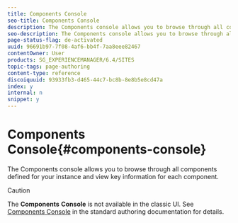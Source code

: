 ```yaml
---
title: Components Console
seo-title: Components Console
description: The Components console allows you to browse through all components defined for your instance and view key information for each component.
seo-description: The Components console allows you to browse through all components defined for your instance and view key information for each component.
page-status-flag: de-activated
uuid: 96691b97-7f08-4af6-bb4f-7aa8eee82467
contentOwner: User
products: SG_EXPERIENCEMANAGER/6.4/SITES
topic-tags: page-authoring
content-type: reference
discoiquuid: 93933fb3-d465-44c7-bc8b-8e8b5e8cd47a
index: y
internal: n
snippet: y
---
```


# Components Console{#components-console}

The Components console allows you to browse through all components defined for your instance and view key information for each component.

>[!CAUTION]
>
>The **Components** **Console** is not available in the classic UI. See [Components Console](../../../sites/authoring/using/default-components-console.md) in the standard authoring documentation for details.

